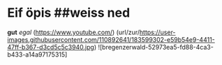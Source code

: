 # Eif öpis ##weiss ned
**gut** *egal*
(https://www.youtube.com/)
(url/zur/https://user-images.githubusercontent.com/110892641/183599302-e59b54e9-4411-47ff-b367-d3cd5c5c3940.jpg)
![bregenzerwald-52973ea5-fd88-4ca3-b433-a14a97175315]
